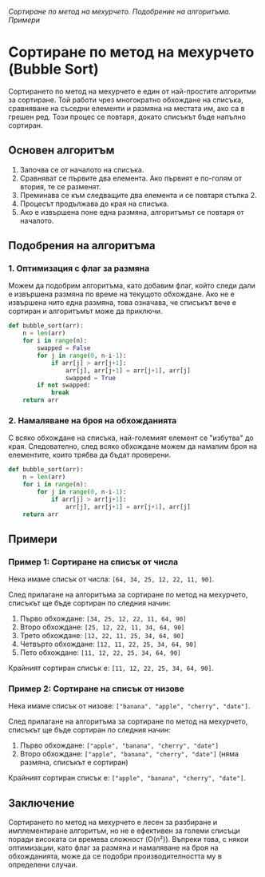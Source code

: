 _Сортиране по метод на мехурчето. Подобрение на алгоритъма. Примери_

# Сортиране по метод на мехурчето (Bubble Sort)

Сортирането по метод на мехурчето е един от най-простите алгоритми за сортиране. Той работи чрез многократно обхождане на списъка, сравняване на съседни елементи и размяна на местата им, ако са в грешен ред. Този процес се повтаря, докато списъкът бъде напълно сортиран.

## Основен алгоритъм

1. Започва се от началото на списъка.
2. Сравняват се първите два елемента. Ако първият е по-голям от втория, те се разменят.
3. Преминава се към следващите два елемента и се повтаря стъпка 2.
4. Процесът продължава до края на списъка.
5. Ако е извършена поне една размяна, алгоритъмът се повтаря от началото.

## Подобрения на алгоритъма

### 1. Оптимизация с флаг за размяна
Можем да подобрим алгоритъма, като добавим флаг, който следи дали е извършена размяна по време на текущото обхождане. Ако не е извършена нито една размяна, това означава, че списъкът вече е сортиран и алгоритъмът може да приключи.

```python
def bubble_sort(arr):
    n = len(arr)
    for i in range(n):
        swapped = False
        for j in range(0, n-i-1):
            if arr[j] > arr[j+1]:
                arr[j], arr[j+1] = arr[j+1], arr[j]
                swapped = True
        if not swapped:
            break
    return arr
```

### 2. Намаляване на броя на обхожданията
С всяко обхождане на списъка, най-големият елемент се "избутва" до края. Следователно, след всяко обхождане можем да намалим броя на елементите, които трябва да бъдат проверени.

```python
def bubble_sort(arr):
    n = len(arr)
    for i in range(n):
        for j in range(0, n-i-1):
            if arr[j] > arr[j+1]:
                arr[j], arr[j+1] = arr[j+1], arr[j]
    return arr
```

## Примери

### Пример 1: Сортиране на списък от числа
Нека имаме списък от числа: `[64, 34, 25, 12, 22, 11, 90]`.

След прилагане на алгоритъма за сортиране по метод на мехурчето, списъкът ще бъде сортиран по следния начин:

1. Първо обхождане: `[34, 25, 12, 22, 11, 64, 90]`
2. Второ обхождане: `[25, 12, 22, 11, 34, 64, 90]`
3. Трето обхождане: `[12, 22, 11, 25, 34, 64, 90]`
4. Четвърто обхождане: `[12, 11, 22, 25, 34, 64, 90]`
5. Пето обхождане: `[11, 12, 22, 25, 34, 64, 90]`

Крайният сортиран списък е: `[11, 12, 22, 25, 34, 64, 90]`.

### Пример 2: Сортиране на списък от низове
Нека имаме списък от низове: `["banana", "apple", "cherry", "date"]`.

След прилагане на алгоритъма за сортиране по метод на мехурчето, списъкът ще бъде сортиран по следния начин:

1. Първо обхождане: `["apple", "banana", "cherry", "date"]`
2. Второ обхождане: `["apple", "banana", "cherry", "date"]` (няма размяна, списъкът е сортиран)

Крайният сортиран списък е: `["apple", "banana", "cherry", "date"]`.

## Заключение

Сортирането по метод на мехурчето е лесен за разбиране и имплементиране алгоритъм, но не е ефективен за големи списъци поради високата си времева сложност (O(n²)). Въпреки това, с някои оптимизации, като флаг за размяна и намаляване на броя на обхожданията, може да се подобри производителността му в определени случаи.
